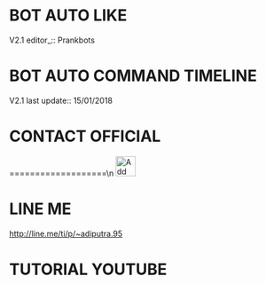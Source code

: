 # BOT AUTO LIKE
V2.1 editor_::
Prankbots
# BOT AUTO COMMAND TIMELINE
V2.1 last update::
15/01/2018
# CONTACT OFFICIAL
===================\n
<a href="https://line.me/R/ti/p/%40gnh2780p"><img height="36" border="0" alt="Add Friend" src="https://scdn.line-apps.com/n/line_add_friends/btn/en.png"></a>

# LINE ME

http://line.me/ti/p/~adiputra.95

# TUTORIAL YOUTUBE
